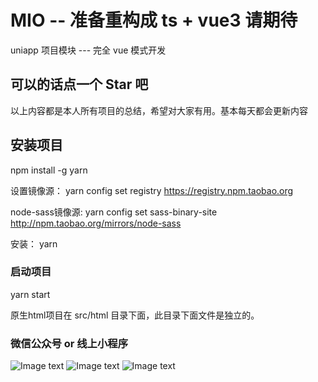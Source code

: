 # MIO  -- 准备重构成 ts + vue3 请期待 
uniapp 项目模块 --- 完全 vue 模式开发

## 可以的话点一个 Star 吧
以上内容都是本人所有项目的总结，希望对大家有用。基本每天都会更新内容

## 安装项目
npm install -g yarn

设置镜像源：
yarn config set registry https://registry.npm.taobao.org

node-sass镜像源:
yarn config set sass-binary-site http://npm.taobao.org/mirrors/node-sass

安装：
yarn

### 启动项目
yarn start

原生html项目在 src/html 目录下面，此目录下面文件是独立的。

### 微信公众号 or 线上小程序
![Image text](https://i.loli.net/2020/04/29/U72bHxanENvJpR4.jpg) ![Image text](https://i.loli.net/2020/04/29/zrBxEGDC53FIdq7.jpg) ![Image text](https://i.loli.net/2020/04/29/O9gqu4Wa52Vnbhv.jpg)
